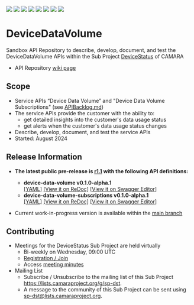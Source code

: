 <a href="https://github.com/camaraproject/DeviceDataVolume/commits/" title="Last Commit"><img src="https://img.shields.io/github/last-commit/camaraproject/DeviceDataVolume?style=plastic"></a>
<a href="https://github.com/camaraproject/DeviceDataVolume/issues" title="Open Issues"><img src="https://img.shields.io/github/issues/camaraproject/DeviceDataVolume?style=plastic"></a>
<a href="https://github.com/camaraproject/DeviceDataVolume/pulls" title="Open Pull Requests"><img src="https://img.shields.io/github/issues-pr/camaraproject/DeviceDataVolume?style=plastic"></a>
<a href="https://github.com/camaraproject/DeviceDataVolume/graphs/contributors" title="Contributors"><img src="https://img.shields.io/github/contributors/camaraproject/DeviceDataVolume?style=plastic"></a>
<a href="https://github.com/camaraproject/DeviceDataVolume" title="Repo Size"><img src="https://img.shields.io/github/repo-size/camaraproject/DeviceDataVolume?style=plastic"></a>
<a href="https://github.com/camaraproject/DeviceDataVolume/blob/main/LICENSE" title="License"><img src="https://img.shields.io/badge/License-Apache%202.0-green.svg?style=plastic"></a>
<a href="https://github.com/camaraproject/DeviceDataVolume/releases/latest" title="Latest Release"><img src="https://img.shields.io/github/release/camaraproject/DeviceDataVolume?style=plastic"></a>
<a href="https://github.com/camaraproject/Governance/blob/main/ProjectStructureAndRoles.md" title="Sandbox API Repository"><img src="https://img.shields.io/badge/Sandbox%20API%20Repository-yellow?style=plastic"></a>

# DeviceDataVolume

Sandbox API Repository to describe, develop, document, and test the DeviceDataVolume APIs within the Sub Project [DeviceStatus](https://lf-camaraproject.atlassian.net/wiki/x/6wApBQ) of CAMARA

* API Repository [wiki page](https://lf-camaraproject.atlassian.net/wiki/x/PoCaBQ)

## Scope

* Service APIs “Device Data Volume” and "Device Data Volume Subscriptions" (see [APIBacklog.md](https://github.com/camaraproject/APIBacklog/blob/main/documentation/APIbacklog.md))
* The service APIs provide the customer with the ability to:  
  * get detailed insights into the customer's data usage status
  * get alerts when the customer's data usage status changes
* Describe, develop, document, and test the service APIs
* Started: August 2024

## Release Information

* **The latest public pre-release is [r1.1](https://github.com/camaraproject/DeviceDataVolume/tree/r1.1) with the following API definitions:**

  * **device-data-volume v0.1.0-alpha.1**  
  [[YAML]](https://github.com/camaraproject/DeviceDataVolume/blob/r1.1/code/API_definitions/device-data-volume.yaml)
  [[View it on ReDoc]](https://redocly.github.io/redoc/?url=https://raw.githubusercontent.com/camaraproject/DeviceDataVolume/r1.1/code/API_definitions/device-data-volume.yaml&nocors)
  [[View it on Swagger Editor]](https://camaraproject.github.io/swagger-ui/?url=https://raw.githubusercontent.com/camaraproject/DeviceDataVolume/r1.1/code/API_definitions/device-data-volume.yaml)
  * **device-data-volume-subscriptions v0.1.0-alpha.1**  
  [[YAML]](https://github.com/camaraproject/DeviceDataVolume/blob/r1.1/code/API_definitions/device-data-volume-subscriptions.yaml)
  [[View it on ReDoc]](https://redocly.github.io/redoc/?url=https://raw.githubusercontent.com/camaraproject/DeviceDataVolume/r1.1/code/API_definitions/device-data-volume-subscriptions.yaml&nocors)
  [[View it on Swagger Editor]](https://camaraproject.github.io/swagger-ui/?url=https://raw.githubusercontent.com/camaraproject/DeviceDataVolume/r1.1/code/API_definitions/device-data-volume-subscriptions.yaml)

- Current work-in-progress version is available within the [main branch](https://github.com/camaraproject/DeviceDataVolume)

## Contributing
* Meetings for the DeviceStatus Sub Project are held virtually 
  * Bi-weekly on Wednesday, 09:00 UTC
  * [Registration / Join](https://zoom-lfx.platform.linuxfoundation.org/meeting/93413850406?password=3aeb0f1b-d9f9-42c5-91d8-3d2b20421ef1)
  * Access [meeting minutes](https://lf-camaraproject.atlassian.net/wiki/x/fzLe) 
* Mailing List
    * Subscribe / Unsubscribe to the mailing list of this Sub Project <https://lists.camaraproject.org/g/sp-dst>.
    * A message to the community of this Sub Project can be sent using <sp-dst@lists.camaraproject.org>.
